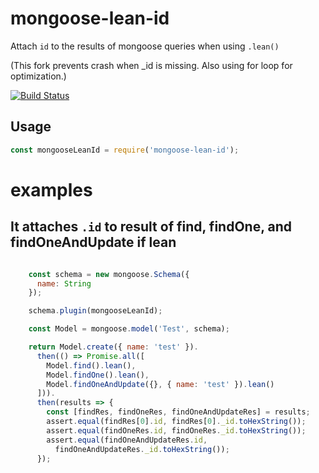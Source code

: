 # mongoose-lean-id

Attach `id` to the results of mongoose queries when using `.lean()`

(This fork prevents crash when _id is missing. Also using for loop for optimization.)

[![Build Status](https://semaphoreci.com/api/v1/vkarpov15/mongoose-lean-id/branches/master/badge.svg)](https://semaphoreci.com/vkarpov15/mongoose-lean-id)

## Usage

```javascript
const mongooseLeanId = require('mongoose-lean-id');
```


# examples

## It attaches `.id` to result of find, findOne, and findOneAndUpdate if lean

```javascript

    const schema = new mongoose.Schema({
      name: String
    });

    schema.plugin(mongooseLeanId);

    const Model = mongoose.model('Test', schema);

    return Model.create({ name: 'test' }).
      then(() => Promise.all([
        Model.find().lean(),
        Model.findOne().lean(),
        Model.findOneAndUpdate({}, { name: 'test' }).lean()
      ])).
      then(results => {
        const [findRes, findOneRes, findOneAndUpdateRes] = results;
        assert.equal(findRes[0].id, findRes[0]._id.toHexString());
        assert.equal(findOneRes.id, findOneRes._id.toHexString());
        assert.equal(findOneAndUpdateRes.id,
          findOneAndUpdateRes._id.toHexString());
      });
  
```